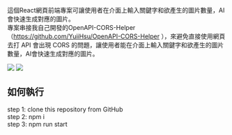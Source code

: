 這個React網頁前端專案可讓使用者在介面上輸入關鍵字和欲產生的圖片數量，AI會快速生成對應的圖片。  
專案串接我自己開發的OpenAPI-CORS-Helper（https://github.com/YuiiHsu/OpenAPI-CORS-Helper ），來避免直接使用網頁去打 API 會出現 CORS 的問題，讓使用者能在介面上輸入關鍵字和欲產生的圖片數量，AI會快速生成對應的圖片。

<img src="https://imgur.com/LipWGjs.png">
<img src="https://imgur.com/JgG8XPc.png">

## 如何執行
step 1: clone this repository from GitHub  
step 2: npm i  
step 3: npm run start
